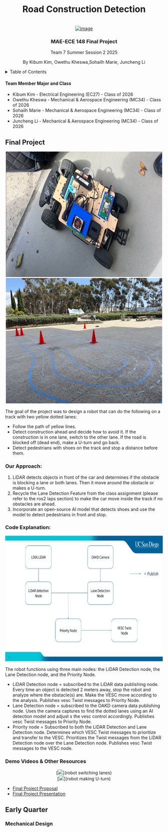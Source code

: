 <div id="top"></div>

<h1 align="center"> Road Construction Detection </h1>

<!-- PROJECT LOGO -->
<br />
<div align="center">
  <a href="https://github.com/UCSD-ECEMAE-148/final-project-repository-su25-team7">
    <img width="225" height="225" alt="image" src="https://github.com/user-attachments/assets/0e6cccd9-69ce-441e-9189-90d0311aa591" />
  </a>
<h3>MAE-ECE 148 Final Project</h3>
<p>
Team 7 Summer Session 2 2025
</p>
</div>

<!-- TEAM MEMBERS -->
<div align="center">
    <p align = "center"> By Kibum Kim, Owethu Kheswa,Sohailh Marie, Juncheng Li</p>
</div>

<!-- TABLE OF CONTENTS -->
<details>
  <summary>Table of Contents</summary>
  <ol>
    <li><a href="#final-project">Final Project</a></li>
      <ul>
        <li><a href="#Our Approach">Our Approach</a></li>
        <li><a href="#Code Explanation">Code Explanation</a></li>
        <li><a href="#Demo Videos">Demo Videos</a></li>
      </ul>
    <li><a href="#early-quarter">Early Quarter</a></li>
      <ul>
        <li><a href="#mechanical-design">Mechanical Design</a></li>
        <li><a href="#electronic-hardware">Electronic Hardware</a></li>
        <li><a href="autonomous-laps: donkeycar laps">Autonomous Laps donkeycar</a></li>
        <li><a href="autonomous-laps: gps laps ">Autonomous Laps gps</a></li>
        <li><a href="autonomous-laps: ros2 laps">Autonomous Laps ros2</a></li>
      </ul>
    <li><a href="#acknowledgments">Acknowledgments</a></li>
    <li><a href="#contact">Contact</a></li>
  </ol>
</details>

<h4>Team Member Major and Class </h4>
<ul>
  <li>Kibum Kim - Electrical Engineering (EC27) - Class of 2026</li>
  <li>Owethu Kheswa - Mechanical & Aerospace Engineering (MC34) - Class of 2026</li>
  <li>Sohailh Marie -  Mechanical & Aerospace Engineering (MC34) - Class of 2026</li>
  <li>Juncheng Li - Mechanical & Aerospace Engineering (MC34) - Class of 2026</li>
</ul>

<!-- Final Project -->
## Final Project

<div align="center">
    <img src="images\team7_robot.png" alt="Logo" width="500" height=400">
    <img src="images\team7_track.jpg" alt="Logo" width="500" height=400">
</div>

The goal of the project was to design a robot that can do the following on a track with two yellow dotted lanes:
<ul>
  <li>Follow the path of yellow lines.</li>
  <li>Detect construction ahead and decide how to avoid it. If the construction is in one lane, switch to the other lane. If the road is blocked off (dead end), make a U-turn and go back.</li>
  <li>Detect pedestrians with shoes on the track and stop a distance before them.</li>
</ul>

### Our Approach:
1) LiDAR detects objects in front of the car and determines if the obstacle is blocking a lane or both lanes. Then it move around the obstacle or makes a U-turn.
2) Recycle the Lane Detection Feature from the class assignment (please refer to the ros2 laps section) to make the car move inside the track if no obstacles are ahead.
3) Incorporate an open-source AI model that detects shoes and use the model to detect pedestrians in front and stop.

### Code Explanation:
<div align="center">
    <img src="images\project_node_flow.png" alt="Logo" width="700" height=400">
</div>

The robot functions using three main nodes: the LiDAR Detection node, the Lane Detection node, and the Priority Node.
<ul>
  <li>LiDAR Detection node = subscribed to the LiDAR data publishing node. Every time an object is detected 2 meters away, stop the robot and analyze where the obstacle(s) are. Make the VESC move according to the analysis. Publishes vesc Twist messages to Priority Node.</li>
  <li>Lane Detection node = subscribed to the OAKD camera data publishing node. Uses the camera captures to find the dotted lanes using an AI detection model and adjust s the vesc control accordingly. Publishes vesc Twist messages to Priority Node. </li>
  <li>Priority node = Subscribed to both the LiDAR Detection and Lane Detection node. Determines which VESC Twist messages to prioritize and transfer to the VESC. Prioritizes the Twist messages from the LiDAR Detection node over the Lane Detection node. Publishes vesc Twist messages to the VESC node.</li>
</ul>

### Demo Videos & Other Resources
<div align="center">
    [<img src="images\robot_switching_lanes.mov" width="50%">](robot switching lanes)
</div>
<div align="center">
    [<img src="images\robot_making_uturn.mov" width="50"%>](robot making U-turn)
</div>

* [Final Project Proposal](https://docs.google.com/presentation/d/1GVsvTshFEmerzxDG04KnkVLLrKt4Ls0ByvFJtbYKdKk/edit?slide=id.p#slide=id.p)
* [Final Project Presentation](https://docs.google.com/presentation/d/1y8KrdfWulMwEmKlMkTtelip-Z3ugiJRzll6btDa6zmI/edit?slide=id.g2930274da63_0_126#slide=id.g2930274da63_0_126)


## Early Quarter

### Mechanical Design



